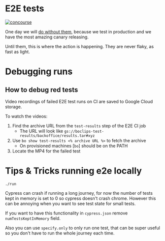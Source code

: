 # E2E tests

[![concourse](https://concourse.devboclips.net/api/v1/pipelines/boclips/jobs/end-to-end-tests/badge)]()

One day we will [do without them](https://medium.com/@bengro/end-to-end-test-are-dead-long-lives-testing-in-production-fdff46f6eefe), because we test in production and we have the most amazing canary releasing.

Until them, this is where the action is happening. They are never flaky, as fast as light.

# Debugging runs

## How to debug red tests

Video recordings of failed E2E test runs on CI are saved to Google Cloud storage.

To watch the videos:

1. Find the archive URL from the `test-results` step of the E2E CI job
   - The URL will look like
     `gs://boclips-test-results/backoffice/results.tar#xyz`
1. Use `bo show test-results <% archive URL %>` to fetch the archive
   - On provisioned machines [`bo`] should be on the PATH
1. Locate the MP4 for the failed test

[`bo show test-results`]: https://github.com/boclips/infrastructure/blob/master/bin/bo-commands/show/test-results

# Tips & Tricks running e2e locally

```
./run
```

Cypress can crash if running a long journey, for now the number of tests kept in memory is set to 0
so cypress doesn't crash chrome. However this can be annoying when you want to see test state for small
tests.

If you want to have this functionality in `cypress.json` remove `numTestsKeptInMemory` field.

Also you can use `specify.only` to only run one test, that can be super useful so you don't have to
run the whole journey each time.
